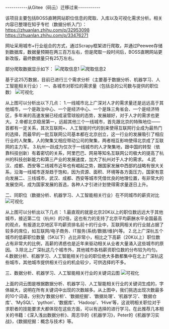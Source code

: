 
-----------从Gitee（码云）迁移过来-----------

该项目主要包括BOSS直聘网站职位信息的爬取、入库以及可视化需求分析。相关内容已整理在知乎专栏（数据分析入门）：
https://zhuanlan.zhihu.com/p/32953098
https://zhuanlan.zhihu.com/p/33476271

网址采用城市+行业组合的方式，通过Scrapy框架进行爬取，并通过Peewee存储到数据库，数据量预期在两三百万左右，但是爬取一段时间后，BOSS直聘网站更新改版，最终数据量只有25万左右。

部分爬取数据显示如下：
![爬取信息1](https://github.com/lxm909055383/bosszhipin/blob/master/img/1.jpg)
![爬取信息2](https://github.com/lxm909055383/bosszhipin/blob/master/img/2.jpg)


基于这25万数据，目前已进行三个需求分析（主要基于数据分析、机器学习、人工智能相关行业）：
一、各城市对职位的需求量（包括总的公司数与提供的职位数）
![可视化](https://github.com/lxm909055383/bosszhipin/blob/master/img/3.jpg)

从上图可以分析出以下几点：
1.一线城市北上广深对人才的需求量还是远远高于其他城市，一个是政治中心、一个是经济中心、一个是珠三角省会、一个是经济特区，多年来的高速发展已经成滚雪球般的态势，发展越好，对于人才的需求也更大。
2.帝都北京稳居第一，远超其他三个一线城市，首先跟北京的特殊地位——首都有一定关系，其次互联网+、人工智能时代的到来使得互联网行业成为最热门的选择，而最早的一批互联网公司基本都在北京创立，这一行业的发展吸引了相应行业的人聚集，人的聚集又相应带动公司的聚集，两者相互影响使得北京成了互联网的主力军。
3.杭州一跃成为仅次于一线城市的人才聚集地，跟中国的转型（依靠科技创新）有着密切的关系，阿里巴巴、网易等知名互联网公司极大的提高了杭州的科技创新能力和第三产业的发展速度，加大了杭州对于人才的需求。
4.武汉、成都、西安等二线城市近年也有崛起之势，跟国家发展中西部的战略有很大关系，沿海一线城市逐渐趋于饱和，因为资源、面积、环境等各方面压力，国家有意向发展二、三线城市，武汉、成都、西安等城市凭借优良的地理位置，有非常大的发展空间，成为国家发展的首选，各种人才引进计划使得需求量逐日上升。

二、同职位（数据分析、机器学习、人工智能相关行业）在不同城市的薪资对比
![可视化](https://github.com/lxm909055383/bosszhipin/blob/master/img/4.jpg)

从上图可以分析出以下几点：
1.最直观的就是北京20K以上的职位数远远大于其他城市，接近第二位（杭州）的2倍，这也有力的支持了北京平均薪酬水平全国最高的观点，有报道北京地区平均薪资排名前十的行业中，互联网相关的行业就占据了较多的席位，如互联网/电子商务、IT服务(系统/数据/维护)等。
2.北上广深杭五个城市的低薪职位数量（5K以下）占比非常小，相比之下高薪（20K以上）职位数占有非常大的比例，高薪的诱惑也是近年来驱动相关从业者大量涌入这些城市的原因。
3.除北上广深杭这几个城市外，其他城市各档薪资职位数的分布较为均匀。
4.数据分析、机器学习、人工智能相关行业的职位绝大多数都集中在北上广深杭这些城市，其他城市提供相关行业的机会较少，可供选择的不多。

三、数据分析、机器学习、人工智能相关行业的关键词云图
![可视化](https://github.com/lxm909055383/bosszhipin/blob/master/img/5.jpg)

上面的词云图是根据数据分析、机器学习、人工智能相关行业的关键词生成的，字体越大，说明在所有关键词中出现的次数越多。从上图中，我们挑选出现次数最多的10个词语，分别为‘数据分析’、‘数据挖掘’、‘数据处理’、‘机器学习’、‘数据仓库’、‘MySQL’、‘python’、‘数据库’、‘Hadoop’、‘Hive’等，这说明相关职位对于求职者的技能要求大都体现在这些方面，可以有选择的进行学习。在此推荐几本相关的书籍：《深入浅出数据分析》、周志华的《机器学习》，Peter的《机器学习实战》，《数据挖掘：概念与技术》等。
